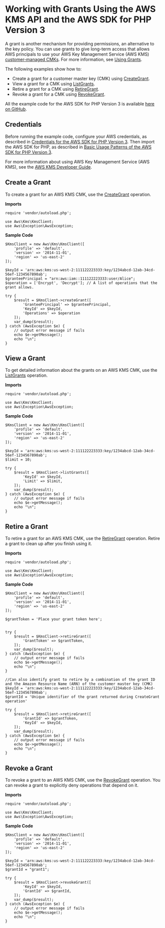 # Working with Grants Using the AWS KMS API and the AWS SDK for PHP Version 3<a name="kms-example-grants"></a>

A grant is another mechanism for providing permissions, an alternative to the key policy\. You can use grants to give long\-term access that allows AWS principals to use your AWS Key Management Service \(AWS KMS\) [customer\-managed CMKs](https://docs.aws.amazon.com/kms/latest/developerguide/concepts.html#master_keys.html)\. For more information, see [Using Grants](https://docs.aws.amazon.com/kms/latest/developerguide/grants.html)\.

The following examples show how to:
+ Create a grant for a customer master key \(CMK\) using [CreateGrant](https://docs.aws.amazon.com/aws-sdk-php/v3/api/api-kms-2014-11-01.html#creategrant)\.
+ View a grant for a CMK using [ListGrants](https://docs.aws.amazon.com/aws-sdk-php/v3/api/api-kms-2014-11-01.html#listgrants)\.
+ Retire a grant for a CMK using [RetireGrant](https://docs.aws.amazon.com/aws-sdk-php/v3/api/api-kms-2014-11-01.html#retiregrant)\.
+ Revoke a grant for a CMK using [RevokeGrant](https://docs.aws.amazon.com/aws-sdk-php/v3/api/api-kms-2014-11-01.html#revokegrant)\.

All the example code for the AWS SDK for PHP Version 3 is available [here on GitHub](https://github.com/awsdocs/aws-doc-sdk-examples/tree/master/php/example_code)\.

## Credentials<a name="credentials"></a>

Before running the example code, configure your AWS credentials, as described in [Credentials for the AWS SDK for PHP Version 3](guide_credentials.md)\. Then import the AWS SDK for PHP, as described in [Basic Usage Patterns of the AWS SDK for PHP Version 3](getting-started_basic-usage.md)\.

For more information about using AWS Key Management Service \(AWS KMS\), see the [AWS KMS Developer Guide](https://docs.aws.amazon.com/kms/latest/developerguide/)\.

## Create a Grant<a name="create-a-grant"></a>

To create a grant for an AWS KMS CMK, use the [CreateGrant](https://docs.aws.amazon.com/kms/latest/APIReference/API_CreateGrant.html) operation\.

 **Imports** 

```
require 'vendor/autoload.php';

use Aws\Kms\KmsClient; 
use Aws\Exception\AwsException;
```

 **Sample Code** 

```
$KmsClient = new Aws\Kms\KmsClient([
    'profile' => 'default',
    'version' => '2014-11-01',
    'region' => 'us-east-2'
]);

$keyId = 'arn:aws:kms:us-west-2:111122223333:key/1234abcd-12ab-34cd-56ef-1234567890ab';
$granteePrincipal = "arn:aws:iam::111122223333:user/Alice";
$operation = ['Encrypt', 'Decrypt']; // A list of operations that the grant allows.

try {
    $result = $KmsClient->createGrant([
        'GranteePrincipal' => $granteePrincipal,
        'KeyId' => $keyId,
        'Operations' => $operation
    ]);
    var_dump($result);
} catch (AwsException $e) {
    // output error message if fails
    echo $e->getMessage();
    echo "\n";
}
```

## View a Grant<a name="view-a-grant"></a>

To get detailed information about the grants on an AWS KMS CMK, use the [ListGrants](https://docs.aws.amazon.com/kms/latest/APIReference/API_ListGrants.html) operation\.

 **Imports** 

```
require 'vendor/autoload.php';

use Aws\Kms\KmsClient; 
use Aws\Exception\AwsException;
```

 **Sample Code** 

```
$KmsClient = new Aws\Kms\KmsClient([
    'profile' => 'default',
    'version' => '2014-11-01',
    'region' => 'us-east-2'
]);

$keyId = 'arn:aws:kms:us-west-2:111122223333:key/1234abcd-12ab-34cd-56ef-1234567890ab';
$limit = 10;

try {
    $result = $KmsClient->listGrants([
        'KeyId' => $keyId,
        'Limit' => $limit,
    ]);
    var_dump($result);
} catch (AwsException $e) {
    // output error message if fails
    echo $e->getMessage();
    echo "\n";
}
```

## Retire a Grant<a name="retire-a-grant"></a>

To retire a grant for an AWS KMS CMK, use the [RetireGrant](https://docs.aws.amazon.com/kms/latest/APIReference/API_RetireGrant.html) operation\. Retire a grant to clean up after you finish using it\.

 **Imports** 

```
require 'vendor/autoload.php';

use Aws\Kms\KmsClient; 
use Aws\Exception\AwsException;
```

 **Sample Code** 

```
$KmsClient = new Aws\Kms\KmsClient([
    'profile' => 'default',
    'version' => '2014-11-01',
    'region' => 'us-east-2'
]);

$grantToken = 'Place your grant token here';


try {
    $result = $KmsClient->retireGrant([
        'GrantToken' => $grantToken,
    ]);
    var_dump($result);
} catch (AwsException $e) {
    // output error message if fails
    echo $e->getMessage();
    echo "\n";
}

//Can also identify grant to retire by a combination of the grant ID and the Amazon Resource Name (ARN) of the customer master key (CMK)
$keyId = 'arn:aws:kms:us-west-2:111122223333:key/1234abcd-12ab-34cd-56ef-1234567890ab';
$grantId = 'Unique identifier of the grant returned during CreateGrant operation'

try {
    $result = $KmsClient->retireGrant([
        'GrantId' => $grantToken,
        'KeyId' => $keyId,
    ]);
    var_dump($result);
} catch (AwsException $e) {
    // output error message if fails
    echo $e->getMessage();
    echo "\n";
}
```

## Revoke a Grant<a name="revoke-a-grant"></a>

To revoke a grant to an AWS KMS CMK, use the [RevokeGrant](https://docs.aws.amazon.com/kms/latest/APIReference/API_RevokeGrant.html) operation\. You can revoke a grant to explicitly deny operations that depend on it\.

 **Imports** 

```
require 'vendor/autoload.php';

use Aws\Kms\KmsClient; 
use Aws\Exception\AwsException;
```

 **Sample Code** 

```
$KmsClient = new Aws\Kms\KmsClient([
    'profile' => 'default',
    'version' => '2014-11-01',
    'region' => 'us-east-2'
]);

$keyId = 'arn:aws:kms:us-west-2:111122223333:key/1234abcd-12ab-34cd-56ef-1234567890ab';
$grantId = "grant1";

try {
    $result = $KmsClient->revokeGrant([
        'KeyId' => $keyId,
        'GrantId' => $grantId,
    ]);
    var_dump($result);
} catch (AwsException $e) {
    // output error message if fails
    echo $e->getMessage();
    echo "\n";
}
```